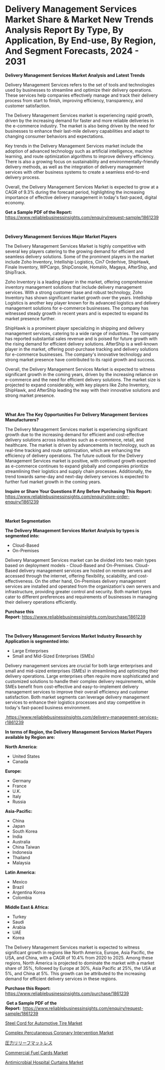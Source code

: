 <p><h1>Delivery Management Services Market Share & Market New Trends Analysis Report By Type, By Application, By End-use, By Region, And Segment Forecasts, 2024 - 2031</h1></p><p><strong>Delivery Management Services Market Analysis and Latest Trends</strong></p>
<p><p>Delivery Management Services refers to the set of tools and technologies used by businesses to streamline and optimize their delivery operations. These services help companies effectively manage and track their delivery process from start to finish, improving efficiency, transparency, and customer satisfaction. </p><p>The Delivery Management Services market is experiencing rapid growth, driven by the increasing demand for faster and more reliable deliveries in the e-commerce industry. The market is also being driven by the need for businesses to enhance their last-mile delivery capabilities and adapt to changing consumer behaviors and expectations. </p><p>Key trends in the Delivery Management Services market include the adoption of advanced technology such as artificial intelligence, machine learning, and route optimization algorithms to improve delivery efficiency. There is also a growing focus on sustainability and environmentally-friendly delivery methods, as well as the integration of delivery management services with other business systems to create a seamless end-to-end delivery process. </p><p>Overall, the Delivery Management Services Market is expected to grow at a CAGR of 9.3% during the forecast period, highlighting the increasing importance of effective delivery management in today's fast-paced, digital economy.</p></p>
<p><strong>Get a Sample PDF of the Report:&nbsp;</strong> <a href="https://www.reliablebusinessinsights.com/enquiry/request-sample/1861239">https://www.reliablebusinessinsights.com/enquiry/request-sample/1861239</a></p>
<p>&nbsp;</p>
<p><strong>Delivery Management Services Major Market Players</strong></p>
<p><p>The Delivery Management Services Market is highly competitive with several key players catering to the growing demand for efficient and seamless delivery solutions. Some of the prominent players in the market include Zoho Inventory, Intelliship Logistics, Cin7 Orderhive, ShipHawk, Finale Inventory, WPCargo, ShipConsole, HomaVo, Magaya, AfterShip, and ShipTrack.</p><p>Zoho Inventory is a leading player in the market, offering comprehensive inventory management solutions that include delivery management services. With a strong customer base and robust technology, Zoho Inventory has shown significant market growth over the years. Intelliship Logistics is another key player known for its advanced logistics and delivery management solutions for e-commerce businesses. The company has witnessed steady growth in recent years and is expected to expand its market presence further.</p><p>ShipHawk is a prominent player specializing in shipping and delivery management services, catering to a wide range of industries. The company has reported substantial sales revenue and is poised for future growth with the rising demand for efficient delivery solutions. AfterShip is a well-known player in the market, offering post-purchase tracking and delivery solutions for e-commerce businesses. The company's innovative technology and strong market presence have contributed to its rapid growth and success.</p><p>Overall, the Delivery Management Services Market is expected to witness significant growth in the coming years, driven by the increasing reliance on e-commerce and the need for efficient delivery solutions. The market size is projected to expand considerably, with key players like Zoho Inventory, ShipHawk, and AfterShip leading the way with their innovative solutions and strong market presence.</p></p>
<p>&nbsp;</p>
<p><strong>What Are The Key Opportunities For Delivery Management Services Manufacturers?</strong></p>
<p><p>The Delivery Management Services market is experiencing significant growth due to the increasing demand for efficient and cost-effective delivery solutions across industries such as e-commerce, retail, and healthcare. The market is driven by advancements in technology, such as real-time tracking and route optimization, which are enhancing the efficiency of delivery operations. The future outlook for the Delivery Management Services market is positive, with continued growth expected as e-commerce continues to expand globally and companies prioritize streamlining their logistics and supply chain processes. Additionally, the trend towards same-day and next-day delivery services is expected to further fuel market growth in the coming years.</p></p>
<p><strong>Inquire or Share Your Questions If Any Before Purchasing This Report:</strong> <a href="https://www.reliablebusinessinsights.com/enquiry/pre-order-enquiry/1861239">https://www.reliablebusinessinsights.com/enquiry/pre-order-enquiry/1861239</a></p>
<p>&nbsp;</p>
<p><strong>Market Segmentation</strong></p>
<p><strong>The Delivery Management Services Market Analysis by types is segmented into:</strong></p>
<p><ul><li>Cloud-Based</li><li>On-Premises</li></ul></p>
<p><p>Delivery Management Services market can be divided into two main types based on deployment models - Cloud-Based and On-Premises. Cloud-Based delivery management services are hosted on remote servers and accessed through the internet, offering flexibility, scalability, and cost-effectiveness. On the other hand, On-Premises delivery management services are installed and operated from the organization's own servers and infrastructure, providing greater control and security. Both market types cater to different preferences and requirements of businesses in managing their delivery operations efficiently.</p></p>
<p><strong>Purchase this Report:&nbsp;</strong><a href="https://www.reliablebusinessinsights.com/purchase/1861239">https://www.reliablebusinessinsights.com/purchase/1861239</a></p>
<p>&nbsp;</p>
<p><strong>The Delivery Management Services Market Industry Research by Application is segmented into:</strong></p>
<p><ul><li>Large Enterprises</li><li>Small and Mid-Sized Enterprises (SMEs)</li></ul></p>
<p><p>Delivery management services are crucial for both large enterprises and small and mid-sized enterprises (SMEs) in streamlining and optimizing their delivery operations. Large enterprises often require more sophisticated and customized solutions to handle their complex delivery requirements, while SMEs benefit from cost-effective and easy-to-implement delivery management services to improve their overall efficiency and customer satisfaction. Both market segments can leverage delivery management services to enhance their logistics processes and stay competitive in today's fast-paced business environment.</p></p>
<p><a href="https://www.reliablebusinessinsights.com/delivery-management-services-r1861239">&nbsp;https://www.reliablebusinessinsights.com/delivery-management-services-r1861239</a></p>
<p><strong>In terms of Region, the Delivery Management Services Market Players available by Region are:</strong></p>
<p>
    <p> <strong> North America: </strong>
        <ul>
            <li>United States</li>
            <li>Canada</li>
        </ul>
        </p> 
    <p> <strong> Europe: </strong>
        <ul>
            <li>Germany</li>
            <li>France</li>
            <li>U.K.</li>
            <li>Italy</li>
            <li>Russia</li>
        </ul>
        </p> 
    <p> <strong> Asia-Pacific: </strong>
        <ul>
            <li>China</li>
            <li>Japan</li>
            <li>South Korea</li>
            <li>India</li>
            <li>Australia</li>
            <li>China Taiwan</li>
            <li>Indonesia</li>
            <li>Thailand</li>
            <li>Malaysia</li>
        </ul>
        </p> 
    <p> <strong> Latin America: </strong>
        <ul>
            <li>Mexico</li>
            <li>Brazil</li>
            <li>Argentina Korea</li>
            <li>Colombia</li>
        </ul>
        </p> 
    <p> <strong> Middle East & Africa: </strong>
        <ul>
            <li>Turkey</li>
            <li>Saudi</li>
            <li>Arabia</li>
            <li>UAE</li>
            <li>Korea</li>
        </ul>
    </p>
    </p>
<p><p>The Delivery Management Services market is expected to witness significant growth in regions like North America, Europe, Asia Pacific, the USA, and China, with a CAGR of 10.4% from 2020 to 2025. Among these regions, North America is projected to dominate the market with a market share of 35%, followed by Europe at 30%, Asia Pacific at 25%, the USA at 5%, and China at 5%. This growth can be attributed to the increasing demand for efficient delivery services in these regions.</p></p>
<p><strong>Purchase this Report: </strong><a href="https://www.reliablebusinessinsights.com/purchase/1861239">https://www.reliablebusinessinsights.com/purchase/1861239</a></p>
<p>&nbsp;<strong>Get a Sample PDF of the Report:&nbsp;&nbsp;</strong><a href="https://www.reliablebusinessinsights.com/enquiry/request-sample/1861239">https://www.reliablebusinessinsights.com/enquiry/request-sample/1861239</a></p>
<p><strong></strong></p>
<p><p><a href="https://www.linkedin.com/pulse/global-steel-cord-automotive-tire-market-product-type-application-6oxqc">Steel Cord for Automotive Tire Market</a></p><p><a href="https://github.com/guneycigdem35/Market-Research-Report-List-4/blob/main/complex-percutaneous-coronary-intervention-market.md">Complex Percutaneous Coronary Intervention Market</a></p><p><a href="https://github.com/marbadji/Market-Research-Report-List-2/blob/main/8990476181479.md">圧力リリーフマットレス</a></p><p><a href="https://github.com/Paul14Anderson63/Market-Research-Report-List-5/blob/main/commercial-fuel-cards-market.md">Commercial Fuel Cards Market</a></p><p><a href="https://www.linkedin.com/pulse/antimicrobial-hospital-curtains-market-size-segmentation-ymtue">Antimicrobial Hospital Curtains Market</a></p></p>